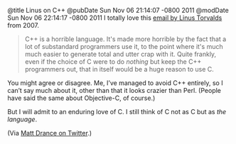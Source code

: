 @title Linus on C++
@pubDate Sun Nov 06 21:14:07 -0800 2011
@modDate Sun Nov 06 22:14:17 -0800 2011
I totally love this <a href="http://article.gmane.org/gmane.comp.version-control.git/57918">email by Linus Torvalds</a> from 2007.

>C++ is a horrible language. It's made more horrible by the fact that a lot 
of substandard programmers use it, to the point where it's much much 
easier to generate total and utter crap with it. Quite frankly, even if 
the choice of C were to do *nothing* but keep the C++ programmers out, 
that in itself would be a huge reason to use C.

You might agree or disagree. Me, I’ve managed to avoid C++ entirely, so I can’t say much about it, other than that it looks crazier than Perl. (People have said the same about Objective-C, of course.)

But I will admit to an enduring love of C. I still think of C not as C but as <em>the language</em>.

(Via <a href="https://twitter.com/drance/status/133405148113416193">Matt Drance on Twitter</a>.)
